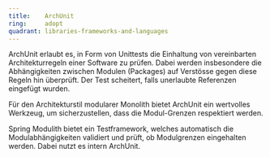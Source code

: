 ```yaml
---
title:    ArchUnit  
ring:     adopt  
quadrant: libraries-frameworks-and-languages
---
```


ArchUnit erlaubt es, in Form von Unittests die Einhaltung von vereinbarten Architekturregeln einer Software zu prüfen. Dabei werden insbesondere die Abhängigkeiten zwischen Modulen (Packages) auf Verstösse gegen diese Regeln hin überprüft. Der Test scheitert, falls unerlaubte Referenzen eingefügt wurden.

Für den Architekturstil modularer Monolith bietet ArchUnit ein wertvolles Werkzeug, um sicherzustellen, dass die Modul-Grenzen respektiert werden.

Spring Modulith bietet ein Testframework, welches automatisch die Modulabhängigkeiten validiert und prüft, ob Modulgrenzen eingehalten werden. Dabei nutzt es intern ArchUnit.
